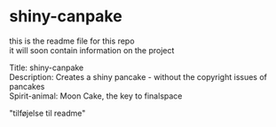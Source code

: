# shiny-canpake
this is the readme file for this repo  
it will soon contain information on the project

Title: shiny-canpake  
Description: Creates a shiny pancake - without the copyright issues of pancakes  
Spirit-animal: Moon Cake, the key to finalspace

"tilføjelse til readme"

